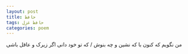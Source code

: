 ```yaml
---
layout: post
title: حافظ
tags: حافظ غزل
categories: poem
---
```


من نگویم که کنون با که نشین و چه بنوش / که تو خود دانی اگر زیرک و عاقل باشی
